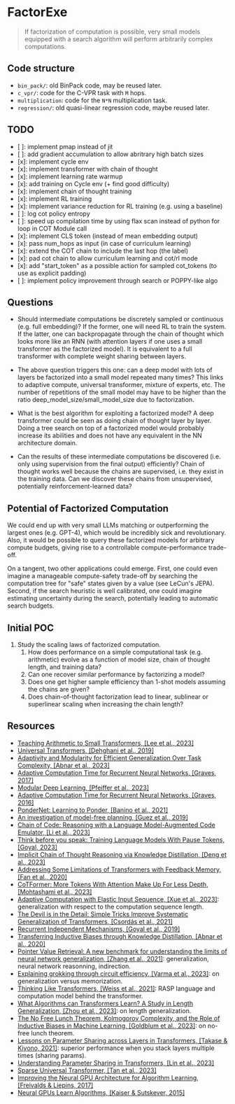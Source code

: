 # FactorExe

> If factorization of computation is possible, very small models equipped with a search algorithm will perform arbitrarily complex computations.

## Code structure

- `bin_pack/`: old BinPack code, may be reused later.
- `c_vpr/`: code for the C-VPR task with `M` hops.
- `multiplication`: code for the `N*N` multiplication task.
- `regression/`: old quasi-linear regression code, maybe reused later.

## TODO

- [ ]: implement pmap instead of jit
- [ ]: add gradient accumulation to allow abritrary high batch sizes
- [x]: implement cycle env
- [x]: implement transformer with chain of thought
- [x]: implement learning rate warmup
- [x]: add training on Cycle env (+ find good difficulty)
- [x]: implement chain of thought training
- [x]: implement RL training
- [x]: implement variance reduction for RL training (e.g. using a baseline)
- [ ]: log cot policy entropy
- [ ]: speed up compilation time by using flax scan instead of python for loop in COT Module call
- [x]: implement CLS token (instead of mean embedding output)
- [x]: pass num_hops as input (in case of curriculum learning)
- [x]: extend the COT chain to include the last hop (the label)
- [x]: pad cot chain to allow curriculum learning and cot/rl mode
- [x]: add "start_token" as a possible action for sampled cot_tokens (to use as explicit padding)
- [ ]: implement policy improvement through search or POPPY-like algo

## Questions

- Should intermediate computations be discretely sampled or continuous (e.g. full embedding)? If the former, one will need RL to train the system. If the latter, one can backpropagate through the chain of thought which looks more like an RNN (with attention layers if one uses a small transformer as the factorized model). It is equivalent to a full transformer with complete weight sharing between layers.

- The above question triggers this one: can a deep model with lots of layers be factorized into a small model repeated many times? This links to adaptive compute, universal transformer, mixture of experts, etc. The number of repetitions of the small model may have to be higher than the ratio deep_model_size/small_model_size due to factorization.

- What is the best algorithm for exploiting a factorized model? A deep transformer could be seen as doing chain of thought layer by layer. Doing a tree search on top of a factorized model would probably increase its abilities and does not have any equivalent in the NN architecture domain.

- Can the results of these intermediate computations be discovered (i.e. only using supervision from the final output) efficiently? Chain of thought works well because the chains are supervised, i.e. they exist in the training data. Can we discover these chains from unsupervised, potentially reinforcement-learned data?

## Potential of Factorized Computation

We could end up with very small LLMs matching or outperforming the largest ones (e.g. GPT-4), which would be incredibly sick and revolutionary. Also, it would be possible to query these factorized models for arbitrary compute budgets, giving rise to a controllable compute-performance trade-off.

On a tangent, two other applications could emerge. First, one could even imagine a manageable compute-safety trade-off by searching the computation tree for "safe" states given by a value (see LeCun's JEPA). Second, if the search heuristic is well calibrated, one could imagine estimating uncertainty during the search, potentially leading to automatic search budgets.

## Initial POC

1. Study the scaling laws of factorized computation.
    1. How does performance on a simple computational task (e.g. arithmetic) evolve as a function of model size, chain of thought length, and training data?
    2. Can one recover similar performance by factorizing a model?
    3. Does one get higher sample efficiency than 1-shot models assuming the chains are given?
    4. Does chain-of-thought factorization lead to linear, sublinear or superlinear scaling when increasing the chain length?

## Resources

- [Teaching Arithmetic to Small Transformers, [Lee et al., 2023]](https://arxiv.org/abs/2307.03381)
- [Universal Transformers, [Dehghani et al., 2019]](https://arxiv.org/abs/1807.03819)
- [Adaptivity and Modularity for Efficient Generalization Over Task Complexity, [Abnar et al., 2023]](https://arxiv.org/abs/2310.08866)
- [Adaptive Computation Time for Recurrent Neural Networks, [Graves, 2017]](https://arxiv.org/abs/1603.08983)
- [Modular Deep Learning, [Pfeiffer et al., 2023]](https://arxiv.org/abs/2302.11529)
- [Adaptive Computation Time for Recurrent Neural Networks, [Graves, 2016]](https://arxiv.org/abs/1603.08983)
- [PonderNet: Learning to Ponder, [Banino et al., 2021]](https://arxiv.org/abs/2107.05407)
- [An investigation of model-free planning, [Guez et al., 2019]](https://arxiv.org/abs/1901.03559)
- [Chain of Code: Reasoning with a Language Model-Augmented Code Emulator, [Li et al., 2023]](https://arxiv.org/abs/2312.04474)
- [Think before you speak: Training Language Models With Pause Tokens, [Goyal, 2023]](https://arxiv.org/abs/2310.02226)
- [Implicit Chain of Thought Reasoning via Knowledge Distillation, [Deng et al., 2023]](https://arxiv.org/abs/2311.01460)
- [Addressing Some Limitations of Transformers with Feedback Memory, [Fan et al., 2020]](https://arxiv.org/abs/2002.09402)
- [CoTFormer: More Tokens With Attention Make Up For Less Depth, [Mohtashami et al., 2023]](https://arxiv.org/abs/2310.10845)
- [Adaptive Computation with Elastic Input Sequence, [Xue et al., 2023]](https://arxiv.org/abs/2301.13195): generalization with respect to the computation sequence length.
- [The Devil is in the Detail: Simple Tricks Improve Systematic Generalization of Transformers, [Csordás et al., 2021]](https://arxiv.org/abs/2108.12284)
- [Recurrent Independent Mechanisms, [Goyal et al., 2019]](https://arxiv.org/abs/1909.10893)
- [Transferring Inductive Biases through Knowledge Distillation, [Abnar et al., 2020]](https://arxiv.org/abs/2006.00555)
- [Pointer Value Retrieval: A new benchmark for understanding the limits of neural network generalization, [Zhang et al., 2021]](https://arxiv.org/abs/2107.12580): generalization, neural network reasonning, indirection.
- [Explaining grokking through circuit efficiency, [Varma et al., 2023]](https://arxiv.org/abs/2309.02390): on generalization versus memorization.
- [Thinking Like Transformers, [Weiss et al., 2021]](https://arxiv.org/abs/2106.06981): RASP language and computation model behind the transformer.
- [What Algorithms can Transformers Learn? A Study in Length Generalization, [Zhou et al., 2023]](https://arxiv.org/abs/2310.16028): on length generalization.
- [The No Free Lunch Theorem, Kolmogorov Complexity, and the Role of Inductive Biases in Machine Learning, [Goldblum et al., 2023]](https://arxiv.org/abs/2304.05366): on no-free lunch theorem.
- [Lessons on Parameter Sharing across Layers in Transformers, [Takase & Kiyono, 2021]](https://arxiv.org/abs/2104.06022): superior performance when you stack layers multiple times (sharing params).
- [Understanding Parameter Sharing in Transformers, [Lin et al., 2023]](https://arxiv.org/abs/2306.09380)
- [Sparse Universal Transformer, [Tan et al., 2023]](https://arxiv.org/abs/2310.07096)
- [Improving the Neural GPU Architecture for Algorithm Learning, [Freivalds & Liepins, 2017]](https://arxiv.org/abs/1702.08727)
- [Neural GPUs Learn Algorithms, [Kaiser & Sutskever, 2015]](https://arxiv.org/abs/1511.08228)

